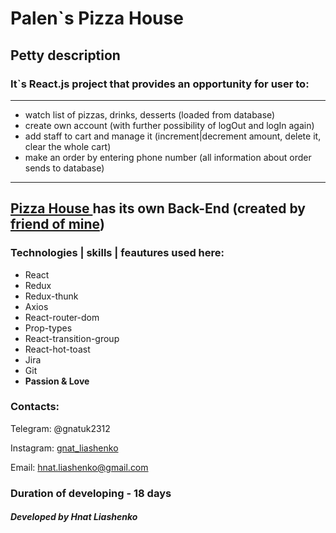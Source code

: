 # Palen`s Pizza House
## Petty description
### It`s React.js project that provides an opportunity for user to:
---
* watch list of pizzas, drinks, desserts (loaded from database)
* create own account (with further possibility of logOut and logIn again)
* add staff to cart and manage it (increment|decrement amount, delete it, clear the whole cart)
* make an order by entering phone number (all information about order sends to database)
---
[ Pizza House ](https://palens-pizzahouse.netlify.app) has its own Back-End (created by [friend of mine](https://github.com/Vladosik12333))
---
### Technologies | skills | feautures used here:
* React
* Redux
* Redux-thunk
* Axios
* React-router-dom
* Prop-types
* React-transition-group
* React-hot-toast
* Jira
* Git
* **Passion & Love**
### Contacts:
Telegram: @gnatuk2312

Instagram: [gnat_liashenko](https://www.instagram.com/gnat_liashenko/)

Email: hnat.liashenko@gmail.com

### Duration of developing - 18 days
##### Developed by Hnat Liashenko


